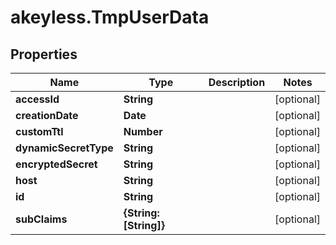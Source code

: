 # akeyless.TmpUserData

## Properties

Name | Type | Description | Notes
------------ | ------------- | ------------- | -------------
**accessId** | **String** |  | [optional] 
**creationDate** | **Date** |  | [optional] 
**customTtl** | **Number** |  | [optional] 
**dynamicSecretType** | **String** |  | [optional] 
**encryptedSecret** | **String** |  | [optional] 
**host** | **String** |  | [optional] 
**id** | **String** |  | [optional] 
**subClaims** | **{String: [String]}** |  | [optional] 


